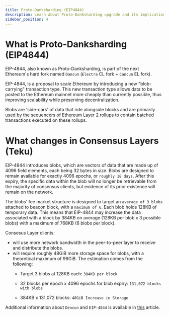 ```yaml
---
title: Proto-Danksharding (EIP4844)
description: Learn about Proto-Danksharding upgrade and its implications for node operators.
sidebar_position: 4
---
```


# What is Proto-Danksharding (EIP4844)

EIP-4844, also known as Proto-Danksharding, is part of the next Ethereum's hard fork named `Dancun` (`Electra` CL fork + `Cancun` EL fork).

EIP-4844, is a proposal to scale Ethereum by introducing a new "blob-carrying" transaction type. This new transaction type allows data to be posted to the Ethereum mainnet more cheaply than currently possible, thus improving scalability while preserving decentralization.

Blobs are 'side-cars' of data that ride alongside blocks and are primarily used by the sequencers of Ethereum Layer 2 rollups to contain batched transactions executed on these rollups.

# What changes in Consensus Layers (Teku)

EIP-4844 introduces blobs, which are vectors of data that are made up of 4096 field elements, each being 32 bytes in size. Blobs are designed to remain available for exactly 4096 epochs, or `roughly 18 days`. After this expiry, the specific data within the blob will no longer be retrievable from the majority of consensus clients, but evidence of its prior existence will remain on the network.

The blobs' fee market structure is designed to target an `average of 3 blobs` attached to beacon block, with a `maximum of 6`. Each blob holds 128KB of temporary data. This means that EIP-4844 may increase the data associated with a block by 384KB on average (128KB per blob x 3 possible blobs) with a maximum of  768KB (6 blobs per block).

Consesus Layer clients:
- will use more network bandwidth in the peer-to-peer layer to receive and distribute the blobs.
- will require roughly 48GiB more storage space for blobs, with a theoretical maximum of 96GiB. The estimation comes from the following:
  - Target 3 blobs at 128KB each: `384KB per block`

  - 32 blocks per epoch x 4096 epochs for blob expiry: `131,072 blocks with blobs`

   - 384KB x 131,072 blocks: `48GiB Increase in Storage`

Additional information about `Dencun` and `EIP-4844` is available in [this](https://consensys.io/blog/ethereum-evolved-dencun-upgrade-part-5-eip-4844) article.